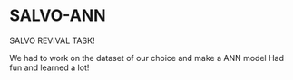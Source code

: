 # SALVO-ANN
SALVO REVIVAL TASK!

We had to work on the dataset of our choice and make a ANN model Had fun and learned a lot!
